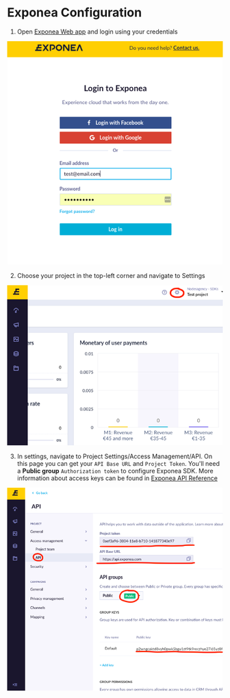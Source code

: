 # Exponea Configuration

1. Open [Exponea Web app](https://app.exponea.com) and login using your credentials

![](images/config1.png)

2. Choose your project in the top-left corner and navigate to Settings

![](images/config2.png)

3. In settings, navigate to Project Settings/Access Management/API. On this page you can get your `API Base URL` and `Project Token`. You'll need a **Public group** `Authorization token` to configure Exponea SDK. More information about access keys can be found in [Exponea API Reference](https://docs.exponea.com/reference#access-keys)

![](images/config3.png)